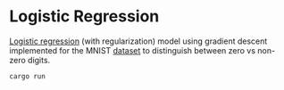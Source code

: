# Logistic Regression

[Logistic regression](https://youtu.be/4u81xU7BIOc?si=7ZSLIqS-bzrBZWgL) (with regularization) model using gradient descent implemented for the MNIST [dataset](https://www.kaggle.com/datasets/hojjatk/mnist-dataset) to distinguish between zero vs non-zero digits.

```bash
cargo run
```